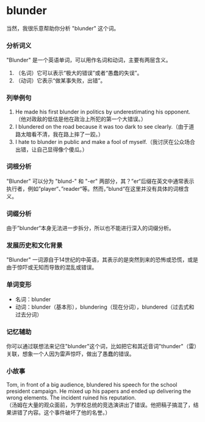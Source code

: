 # blunder

当然，我很乐意帮助你分析 "blunder" 这个词。

  

### 分析词义

  

"Blunder" 是一个英语单词，可以用作名词和动词，主要有两层含义。

  

1.  （名词）它可以表示“极大的错误”或者“愚蠢的失误”。
2.  （动词）它表示“做某事失败，出错”。

  

### 列举例句

  

1.  He made his first blunder in politics by underestimating his opponent.（他对政敌的低估是他在政治上所犯的第一个大错误。）
2.  I blundered on the road because it was too dark to see clearly.（由于道路太暗看不清，我在路上摔了一跤。）
3.  I hate to blunder in public and make a fool of myself.（我讨厌在公众场合出错，让自己显得像个傻瓜。）

  

### 词根分析

  

"Blunder" 可以分为 "blund-" 和 "-er" 两部分，其？”er“后缀在英文中通常表示执行者，例如”player“、”reader“等。然而，”blund“在这里并没有具体的词根含义。

  

### 词缀分析

  

由于”blunder“本身无法进一步拆分，所以也不能进行深入的词缀分析。

  

### 发展历史和文化背景

  

"Blunder" 一词源自于14世纪的中英语，其表示的是突然到来的恐怖或恐慌，或是由于惊吓或无知而导致的混乱或错误。

  

### 单词变形

  

*   名词：blunder
*   动词：blunder（基本形），blundering（现在分词），blundered（过去式和过去分词）

  

### 记忆辅助

  

你可以通过联想法来记住"blunder"这个词，比如把它和其近音词"thunder"（雷）关联，想象一个人因为雷声惊吓，做出了愚蠢的错误。

  

### 小故事

  

Tom, in front of a big audience, blundered his speech for the school president campaign. He mixed up his papers and ended up delivering the wrong elements. The incident ruined his reputation.  
（汤姆在大量的观众面前，为学校总统的竞选演讲出了错误。他把稿子搞混了，结果讲错了内容。这个事件破坏了他的名誉。）
